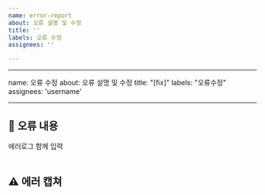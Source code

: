 ```yaml
---
name: error-report
about: 오류 설명 및 수정
title: ''
labels: 오류 수정
assignees: ''

---
```


---
name: 오류 수정
about: 오류 설명 및 수정
title: "[fix]"
labels: "오류수정"
assignees: 'username'

---

## 🤔 오류 내용
에러로그 함께 입력  
<br>


## ⚠ 에러 캡쳐 

<br>
